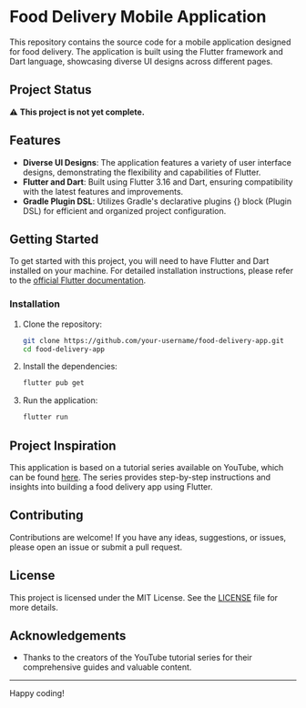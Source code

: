 # Food Delivery Mobile Application

This repository contains the source code for a mobile application designed for food delivery. The application is built using the Flutter framework and Dart language, showcasing diverse UI designs across different pages.

## Project Status

⚠️ **This project is not yet complete.**

## Features

- **Diverse UI Designs**: The application features a variety of user interface designs, demonstrating the flexibility and capabilities of Flutter.
- **Flutter and Dart**: Built using Flutter 3.16 and Dart, ensuring compatibility with the latest features and improvements.
- **Gradle Plugin DSL**: Utilizes Gradle's declarative plugins {} block (Plugin DSL) for efficient and organized project configuration.

## Getting Started

To get started with this project, you will need to have Flutter and Dart installed on your machine. For detailed installation instructions, please refer to the [official Flutter documentation](https://flutter.dev/docs/get-started/install).

### Installation

1. Clone the repository:
    ```bash
    git clone https://github.com/your-username/food-delivery-app.git
    cd food-delivery-app
    ```

2. Install the dependencies:
    ```bash
    flutter pub get
    ```

3. Run the application:
    ```bash
    flutter run
    ```

## Project Inspiration

This application is based on a tutorial series available on YouTube, which can be found [here](https://youtube.com/playlist?list=PL3nPgdhXQtHfgtMpD_0EvJm-8LP3uNfc-&si=Cu0gfJOsA6tE0B4w). The series provides step-by-step instructions and insights into building a food delivery app using Flutter.

## Contributing

Contributions are welcome! If you have any ideas, suggestions, or issues, please open an issue or submit a pull request.

## License

This project is licensed under the MIT License. See the [LICENSE](LICENSE) file for more details.

## Acknowledgements

- Thanks to the creators of the YouTube tutorial series for their comprehensive guides and valuable content.

---

Happy coding!
